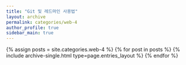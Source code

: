 ```yaml
---
title: "Git 및 레드마인 사용법"
layout: archive
permalink: categories/web-4
author_profile: true
sidebar_main: true
---
```


{% assign posts = site.categories.web-4 %}
{% for post in posts %} {% include archive-single.html type=page.entries_layout %} {% endfor %}